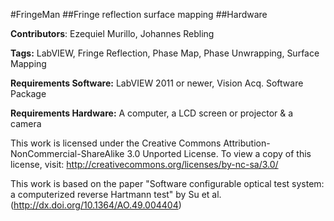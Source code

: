 #FringeMan 
##Fringe reflection surface mapping
##Hardware 

**Contributors**: Ezequiel Murillo, Johannes Rebling

**Tags:** LabVIEW, Fringe Reflection, Phase Map, Phase Unwrapping, Surface Mapping

**Requirements Software:** LabVIEW 2011 or newer, Vision Acq. Software Package

**Requirements Hardware:** A computer, a LCD screen or projector & a camera

This work is licensed under the Creative Commons Attribution-NonCommercial-ShareAlike 3.0 Unported License. 
To view a copy of this license, visit:
http://creativecommons.org/licenses/by-nc-sa/3.0/ 

This work is based on the paper "Software configurable optical test system: a computerized reverse Hartmann test" by Su et al. (http://dx.doi.org/10.1364/AO.49.004404)
